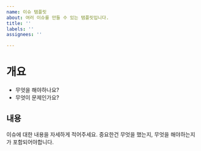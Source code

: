 ```yaml
---
name: 이슈 탬플릿
about: 여러 이슈를 만들 수 있는 탬플릿입니다.
title: ''
labels: ''
assignees: ''

---
```


# 개요
- 무엇을 해야하나요?
- 무엇이 문제인가요? 

## 내용
이슈에 대한 내용을 자세하게 적어주세요.
중요한건 무엇을 했는지, 무엇을 해야하는지가 포함되어야합니다.
